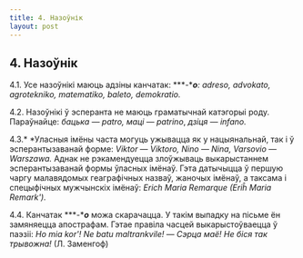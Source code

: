 ```yaml
---
title: 4. Назоўнік
layout: post
---
```

## 4. Назоўнік

4.1. Усе назоўнікі маюць адзіны канчатак: ***-****o**: adreso,
advokato, agrotekniko, matematiko, baleto, demokratio.*

4.2. Назоўнікі ў эсперанта не маюць граматычнай катэгорыі роду.
Параўнайце: *бацька* — *patro, маці — patrino*, *дзіця* —
*infano.*

4.3.* *Уласныя імёны часта могуць ужывацца як у нацыянальнай, так і ў
эсперантызаванай форме: *Viktor* — *Viktoro, Nino* — *Nina, Varsovio*
— *Warszawa.* Аднак не рэкамендуецца злоўжываць выкарыстаннем
эсперантызаванай формы ўласных імёнаў. Гэта датычыцца ў
першую чаргу малавядомых геаграфічных назваў, жаночых імёнаў, а
таксама і спецыфічных мужчынскіх імёнаў: *Erich Maria Remarque (Eriĥ
Maria Remark').*

4.4. Канчатак ***-****o*** можа скарачацца. У такім выпадку на пісьме
ён замяняецца апострафам. Гэтае правіла часцей выкарыстоўваецца ў
паэзіі: *Ho mia kor'! Ne batu maltrankvile!* — *Сэрца маё! Не
біся так трывожна!* (Л. Заменгоф)

